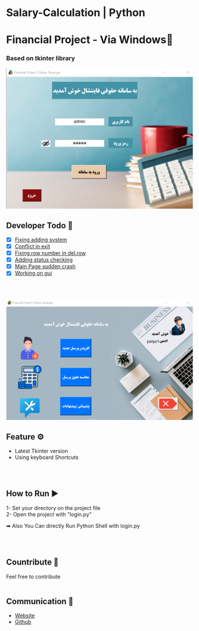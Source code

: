 # Salary-Calculation | Python
# Financial Project - Via Windows📑
### Based on tkinter library

![login.png](img/rmimg/login.png)

## Developer Todo 📝
- [x] [Fixing adding system]()
- [x] [Conflict in exit]()
- [x] [Fixing row number in del.row]()
- [x] [Adding status checking]()
- [x] [Main Page sudden crash]()
- [x] [Working on gui]()

<br><br>

![menu.png](img/rmimg/menu.png)

## Feature ⚙
* Latest Tkinter version
* Using keyboard Shortcuts

<br><br>

## How to Run ▶
1- Set your directory on the project file <br>
2- Open the project with "login.py"

➡ Also You Can directly Run Python Shell with login.py

<br><br>

## Countribute 🤝
Feel free to contribute
<br><br>

## Communication 💌
* [Website](https://www.pariya-tavangar.ir)
* [Github](https://github.com/Ptavangar)
